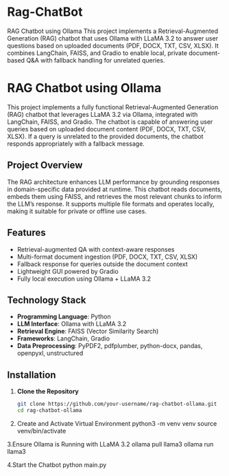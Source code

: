 # Rag-ChatBot
RAG Chatbot using Ollama  This project implements a Retrieval-Augmented Generation (RAG) chatbot that uses Ollama with LLaMA 3.2 to answer user questions based on uploaded documents (PDF, DOCX, TXT, CSV, XLSX). It combines LangChain, FAISS, and Gradio to enable local, private document-based Q&amp;A with fallback handling for unrelated queries.

# RAG Chatbot using Ollama

This project implements a fully functional Retrieval-Augmented Generation (RAG) chatbot that leverages LLaMA 3.2 via Ollama, integrated with LangChain, FAISS, and Gradio. The chatbot is capable of answering user queries based on uploaded document content (PDF, DOCX, TXT, CSV, XLSX). If a query is unrelated to the provided documents, the chatbot responds appropriately with a fallback message.

## Project Overview

The RAG architecture enhances LLM performance by grounding responses in domain-specific data provided at runtime. This chatbot reads documents, embeds them using FAISS, and retrieves the most relevant chunks to inform the LLM’s response. It supports multiple file formats and operates locally, making it suitable for private or offline use cases.

## Features

- Retrieval-augmented QA with context-aware responses
- Multi-format document ingestion (PDF, DOCX, TXT, CSV, XLSX)
- Fallback response for queries outside the document context
- Lightweight GUI powered by Gradio
- Fully local execution using Ollama + LLaMA 3.2

## Technology Stack

- **Programming Language**: Python
- **LLM Interface**: Ollama with LLaMA 3.2
- **Retrieval Engine**: FAISS (Vector Similarity Search)
- **Frameworks**: LangChain, Gradio
- **Data Preprocessing**: PyPDF2, pdfplumber, python-docx, pandas, openpyxl, unstructured

## Installation

1. **Clone the Repository**
   ```bash
   git clone https://github.com/your-username/rag-chatbot-ollama.git
   cd rag-chatbot-ollama
   
2. Create and Activate Virtual Environment
   python3 -m venv venv
   source venv/bin/activate
   
3.Ensure Ollama is Running with LLaMA 3.2
  ollama pull llama3
  ollama run llama3

4.Start the Chatbot
  python main.py



